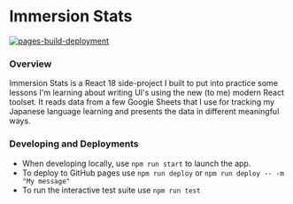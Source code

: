 # Immersion Stats

[![pages-build-deployment](https://github.com/jhunschejones/Immersion-Stats/actions/workflows/pages/pages-build-deployment/badge.svg)](https://github.com/jhunschejones/Immersion-Stats/actions/workflows/pages/pages-build-deployment)

### Overview
Immersion Stats is a React 18 side-project I built to put into practice some lessons I'm learning about writing UI's using the new (to me) modern React toolset. It reads data from a few Google Sheets that I use for tracking my Japanese language learning and presents the data in different meaningful ways.

### Developing and Deployments
- When developing locally, use `npm run start` to launch the app.
- To deploy to GitHub pages use `npm run deploy` or `npm run deploy -- -m "My message"`
- To run the interactive test suite use `npm run test`

